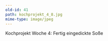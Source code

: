 ```yaml
---
old-id: 41
path: kochprojekt_4_8.jpg
mime-type: image/jpeg
---
```

Kochprojekt Woche 4:
Fertig eingedickte Soße
